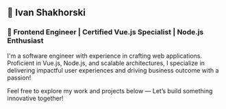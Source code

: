 ## 🌟 Ivan Shakhorski
### 🚀 Frontend Engineer | Certified Vue.js Specialist | Node.js Enthusiast

 I'm a software engineer with experience in crafting web applications. Proficient in Vue.js, Node.js, and scalable architectures, I specialize in delivering impactful user experiences and driving business outcome with a passion!

Feel free to explore my work and projects below — Let’s build something innovative together!

